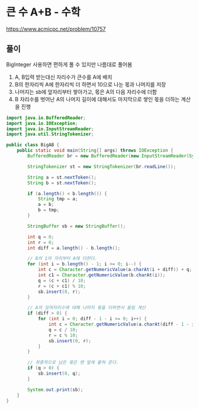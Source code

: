 # 큰 수 A+B - 수학
https://www.acmicpc.net/problem/10757

## 풀이
BigInteger 사용하면 편하게 풀 수 있지만 나름대로 풀어봄

1. A, B입력 받는대신 자리수가 큰수를 A에 배치
2. B의 한자리씩 A에 한자리씩 더 하면서 10으로 나눈 몫과 나머지를 저장
3. 나머지는 sb에 앞자리부터 쌓아가고, 몫은 A의 다음 자리수에 더함
4. B 자리수를 벗어난 A의 나머지 길이에 대해서도 마지막으로 쌓인 몫을 더하는 계산을 진행

```java
import java.io.BufferedReader;
import java.io.IOException;
import java.io.InputStreamReader;
import java.util.StringTokenizer;

public class BigAB {
    public static void main(String[] args) throws IOException {
        BufferedReader br = new BufferedReader(new InputStreamReader(System.in));

        StringTokenizer st = new StringTokenizer(br.readLine());

        String a = st.nextToken();
        String b = st.nextToken();

        if (a.length() < b.length()) {
            String tmp = a;
            a = b;
            b = tmp;
        }

        StringBuffer sb = new StringBuffer();

        int q = 0;
        int r = 0;
        int diff = a.length() - b.length();

        // B의 1의 자리부터 A에 더한다.
        for (int i = b.length() - 1; i >= 0; i--) {
            int c = Character.getNumericValue(a.charAt(i + diff)) + q;
            int c1 = Character.getNumericValue(b.charAt(i));
            q = (c + c1) / 10;
            r = (c + c1) % 10;
            sb.insert(0, r);
        }

        // A의 잉여자리수에 대해 나머지 몫을 더하면서 올림 계산
        if (diff > 0) {
            for (int i = 0; diff - 1 - i >= 0; i++) {
                int c = Character.getNumericValue(a.charAt(diff - 1 - i)) + q;
                q = c / 10;
                r = c % 10;
                sb.insert(0, r);
            }
        }

        // 최종적으로 남은 몫은 맨 앞에 붙혀 준다.
        if (q > 0) {
            sb.insert(0, q);
        }

        System.out.print(sb);
    }
}
```
